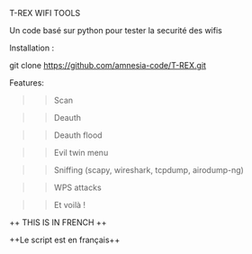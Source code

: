 T-REX WIFI TOOLS


Un code basé sur python pour tester la securité des wifis

Installation : 

git clone https://github.com/amnesia-code/T-REX.git


Features:
  
  >>Scan
  
  >>Deauth
  
  >>Deauth flood
  
  >>Evil twin menu
  
  >>Sniffing (scapy, wireshark, tcpdump, airodump-ng)
  
  >>WPS attacks
  
  >>Et voilà !




++ THIS IS IN FRENCH ++

++Le script est en français++
